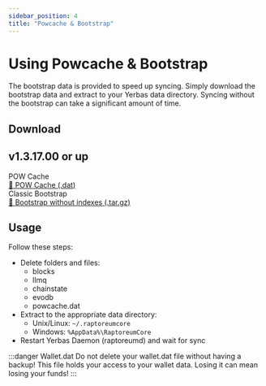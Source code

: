 ```yaml
---
sidebar_position: 4
title: "Powcache & Bootstrap"
---
```


# Using Powcache & Bootstrap

The bootstrap data is provided to speed up syncing. Simply download the bootstrap data and extract to your Yerbas data directory.
Syncing without the bootstrap can take a significant amount of time.

## Download

<div>
  <div className="container padding--sm">
    <h2>v1.3.17.00 or up</h2>
    <div className="row padding--sm">
      <div className="col col--4">POW Cache</div>
      <div className="col col--6">
        <a
          class="button button--primary"
          href="https://bootstrap.yerbas.com/powcaches/powcache.dat"
          download
        >
          💾 POW Cache (.dat)
        </a>
      </div>
    </div>
    <div className="row padding--sm">
      <div className="col col--4">Classic Bootstrap</div>
      <div className="col col--6">
        <a
          class="button button--primary"
          href="https://bootstrap.yerbas.com/bootstraps_for_v1.3.17.00/bootstrap.tar.xz"
          download
        >
          💾 Bootstrap without indexes (.tar.gz)
        </a>
      </div>
    </div>
  </div>
</div>

## Usage

Follow these steps:

- Delete folders and files:
  - blocks
  - llmq
  - chainstate
  - evodb
  - powcache.dat
- Extract to the appropriate data directory:
  - Unix/Linux: `~/.raptoreumcore`
  - Windows: `%AppData%\RaptoreumCore`
- Restart Yerbas Daemon (raptoreumd) and wait for sync

:::danger Wallet.dat
Do not delete your wallet.dat file without having a backup! This file holds your access to your wallet data. Losing it can mean losing your funds!
:::
